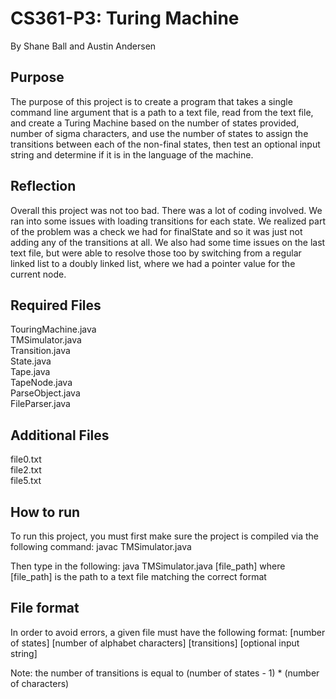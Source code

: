 # CS361-P3: Turing Machine
By Shane Ball and Austin Andersen
## Purpose
The purpose of this project is to create a program that takes a single command line argument that is a path to a text file, read from the text file, and create a Turing Machine based on the number of states provided, number of sigma characters, and use the number of states to assign the transitions between each of the non-final states, then test an optional input string and determine if it is in the language of the machine.

## Reflection
Overall this project was not too bad. There was a lot of coding involved. We ran into some issues with loading transitions for each state. We realized part of the problem was a check we had for finalState and so it was just not adding any of the transitions at all. We also had some time issues on the last text file, but were able to resolve those too by switching from a regular linked list to a doubly linked list, where we had a pointer value for the current node.

## Required Files
<p>TouringMachine.java<br>
TMSimulator.java<br>
Transition.java<br>
State.java<br>
Tape.java<br>
TapeNode.java<br>
ParseObject.java<br>
FileParser.java</p>

## Additional Files
<p>file0.txt<br>
file2.txt<br>
file5.txt</p>

## How to run
To run this project, you must first make sure the project is compiled via the following command:
javac TMSimulator.java

Then type in the following:
java TMSimulator.java [file_path]
where [file_path] is the path to a text file matching the correct format

## File format
In order to avoid errors, a given file must have the following format:
[number of states]
[number of alphabet characters]
[transitions]
[optional input string]

Note: the number of transitions is equal to (number of states - 1) * (number of characters)

